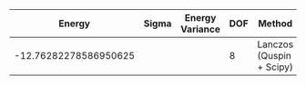 |       Energy          |  Sigma          | Energy Variance  | DOF |Method                                                          | Data repository                |
| ----------------------| --------------- | -----------------| ------- |------------------------------------------------------------|------------------------------- |
| -12.76282278586950625 |                 |                  |   8     | Lanczos (Quspin + Scipy)                                   | https://weinbe58.github.io/QuSpin/ |